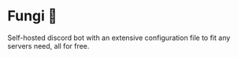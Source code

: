 # Fungi 🍄

Self-hosted discord bot with an extensive configuration file to fit any servers need, all for free.
